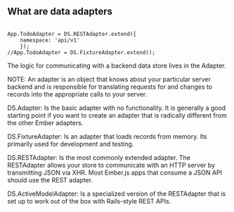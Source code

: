 ##  What are data adapters

```

App.TodoAdapter = DS.RESTAdapter.extend({
	namespace: 'api/v1'
	}); 
//App.TodoAdapter = DS.FixtureAdapter.extend();
```
 The logic for communicating with a backend data store lives in the Adapter.

NOTE:
An adapter is an object that knows about your particular server backend and is responsible for translating requests for and changes to records into the appropriate calls to your server.

DS.Adapter: 
Is the basic adapter with no functionality. It is generally a good starting point if you want to create an adapter that is radically different from the other Ember adapters.

DS.FixtureAdapter: 
Is an adapter that loads records from memory. Its primarily used for development and testing.

DS.RESTAdapter: 
Is the most commonly extended adapter. The RESTAdapter allows your store to communicate with an HTTP server by transmitting JSON via XHR. Most Ember.js apps that consume a JSON API should use the REST adapter.

DS.ActiveModelAdapter: 
Is a specialized version of the RESTAdapter that is set up to work out of the box with Rails-style REST APIs.